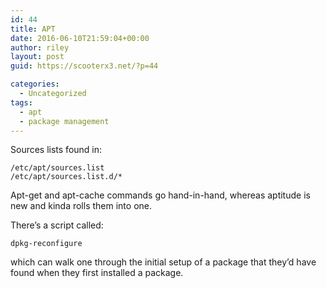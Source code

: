 ```yaml
---
id: 44
title: APT
date: 2016-06-10T21:59:04+00:00
author: riley
layout: post
guid: https://scooterx3.net/?p=44

categories:
  - Uncategorized
tags:
  - apt
  - package management
---
```

Sources lists found in:

~~~
/etc/apt/sources.list
/etc/apt/sources.list.d/*
~~~

Apt-get and apt-cache commands go hand-in-hand, whereas aptitude is new and kinda rolls them into one.

There&#8217;s a script called:

~~~
dpkg-reconfigure
~~~

which can walk one through the initial setup of a package that they&#8217;d have found when they first installed a package.
